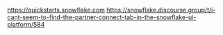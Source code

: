 https://quickstarts.snowflake.com
https://snowflake.discourse.group/t/i-cant-seem-to-find-the-partner-connect-tab-in-the-snowflake-ui-platform/584
